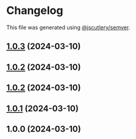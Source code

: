 # Changelog

This file was generated using [@jscutlery/semver](https://github.com/jscutlery/semver).

## [1.0.3](https://github.com/fss-fmi/fmicodes/compare/v1.0.2...v1.0.3) (2024-03-10)

## [1.0.2](https://github.com/fss-fmi/fmicodes/compare/v1.0.1...v1.0.2) (2024-03-10)

## [1.0.2](https://github.com/fss-fmi/fmicodes/compare/v1.0.1...v1.0.2) (2024-03-10)

## [1.0.1](https://github.com/fss-fmi/fmicodes/compare/v1.0.0...v1.0.1) (2024-03-10)

## 1.0.0 (2024-03-10)
